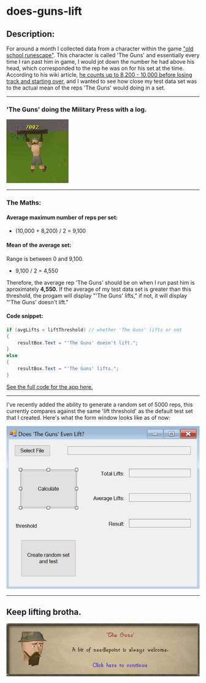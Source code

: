 # does-guns-lift

## Description: 

For around a month I collected data from a character within the game ["old school runescape"](https://oldschool.runescape.com/). This character is called 'The Guns' and essentially every time I ran past him in game, I would jot down the number he had above his head, which corresponded to the rep he was on for his set at the time. According to his wiki article, [he counts up to 8,200 \- 10,000 before losing track and starting over](http://oldschoolrunescape.wikia.com/wiki/%27The_Guns%27), and I wanted to see how close my test data set was to the actual mean of the reps 'The Guns' would doing in a set.

---

### 'The Guns' doing the Military Press with a log.

![guns-lifting-log](https://github.com/EnEmerson/does-guns-lift/blob/master/resources/guns-lifting-log.png)

---

### The Maths:

#### Average maximum number of reps per set:

* (10,000 + 8,200) / 2 = 9,100

#### Mean of the average set:

Range is between 0 and 9,100.

* 9,100 / 2 = 4,550

Therefore, the average rep 'The Guns' should be on when I run past him is aproximately **4,550.** If the average of my test data set is greater than this threshold, the progam will display "'The Guns' lifts," if not, it will display "'The Guns' doesn't lift."


#### Code snippet:

```C#
if (avgLifts < liftThreshold) // whether 'The Guns' lifts or not
{
	resultBox.Text = "'The Guns' doesn't lift.";
}
else
{
	resultBox.Text = "'The Guns' lifts.";
}
```

[See the full code for the app here.](https://github.com/EnEmerson/does-guns-lift/blob/master/doesGunsEvenLift/Form1.cs)

---

I've recently added the ability to generate a random set of 5000 reps, this currently compares against the same 'lift threshold' as the default test set that I created. Here's what the form window looks like as of now:

![form-window](https://github.com/EnEmerson/does-guns-lift/blob/master/resources/form-window.png)

---

## Keep lifting brotha.
![guns-dialog-box](https://github.com/EnEmerson/does-guns-lift/blob/master/resources/guns-dialog-box.png)